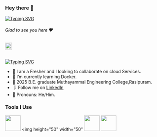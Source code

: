 ### Hey there :wave:

[![Typing SVG](https://readme-typing-svg.herokuapp.com?color=%2336BCF7&lines=This+is+Gurumoorthy )](https://git.io/typing-svg)
###### Glad to see you here :heart:
   
<a href="https://linkedin.com/in/gurumoorthy-s">
  <kbd>
  <img align="centre" alt="Guru's LinkdeIn" width="22px" src="https://cdn-icons-png.flaticon.com/512/174/174857.png" />
</a>

</a>

<br/>
<br/>

[![Typing SVG](https://readme-typing-svg.herokuapp.com?color=%2336BCF7&lines=Let's+Connect)](https://git.io/typing-svg)

- 🏢 I am a Fresher and I looking to collaborate on cloud Services.
- 🌱 I’m currently learning Docker.
- 🏫 2025 B.E. graduate Muthayammal Engineering College,Rasipuram.
- 🖇 Follow me on [LinkedIn](https://linkedin.com/in/gurumoorthy-s)
- 👯 Pronouns: He/Him.

### Tools I Use
<img height="50" width="50" src="https://img.icons8.com/color/48/000000/visual-studio-code-2019.png"/> <img height="50" width="50"  <img height="50" width="50" src="https://img.icons8.com/color/50/000000/git.png"/>  <img height="50" width="50" src="https://img.icons8.com/?size=96&id=3sGOUDo9nJ4k&format=png"/>
